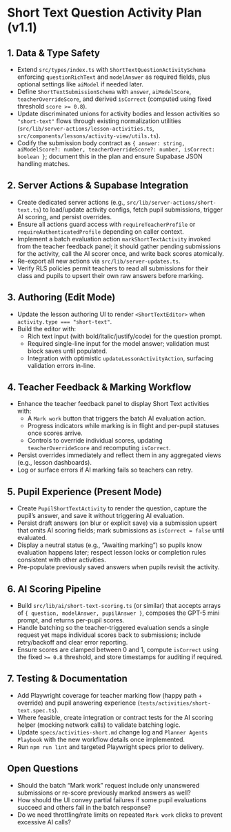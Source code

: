 # Short Text Question Activity Plan (v1.1)

## 1. Data & Type Safety
- Extend `src/types/index.ts` with `ShortTextQuestionActivitySchema` enforcing `questionRichText` and `modelAnswer` as required fields, plus optional settings like `aiModel` if needed later.
- Define `ShortTextSubmissionSchema` with `answer`, `aiModelScore`, `teacherOverrideScore`, and derived `isCorrect` (computed using fixed threshold `score >= 0.8`).
- Update discriminated unions for activity bodies and lesson activities so `"short-text"` flows through existing normalization utilities (`src/lib/server-actions/lesson-activities.ts`, `src/components/lessons/activity-view/utils.ts`).
- Codify the submission body contract as `{ answer: string, aiModelScore?: number, teacherOverrideScore?: number, isCorrect: boolean }`; document this in the plan and ensure Supabase JSON handling matches.

## 2. Server Actions & Supabase Integration
- Create dedicated server actions (e.g., `src/lib/server-actions/short-text.ts`) to load/update activity configs, fetch pupil submissions, trigger AI scoring, and persist overrides.
- Ensure all actions guard access with `requireTeacherProfile` or `requireAuthenticatedProfile` depending on caller context.
- Implement a batch evaluation action `markShortTextActivity` invoked from the teacher feedback panel; it should gather pending submissions for the activity, call the AI scorer once, and write back scores atomically.
- Re-export all new actions via `src/lib/server-updates.ts`.
- Verify RLS policies permit teachers to read all submissions for their class and pupils to upsert their own raw answers before marking.

## 3. Authoring (Edit Mode)
- Update the lesson authoring UI to render `<ShortTextEditor>` when `activity.type === "short-text"`.
- Build the editor with:
  - Rich text input (with bold/italic/justify/code) for the question prompt.
  - Required single-line input for the model answer; validation must block saves until populated.
  - Integration with optimistic `updateLessonActivityAction`, surfacing validation errors in-line.

## 4. Teacher Feedback & Marking Workflow
- Enhance the teacher feedback panel to display Short Text activities with:
  - A `Mark work` button that triggers the batch AI evaluation action.
  - Progress indicators while marking is in flight and per-pupil statuses once scores arrive.
  - Controls to override individual scores, updating `teacherOverrideScore` and recomputing `isCorrect`.
- Persist overrides immediately and reflect them in any aggregated views (e.g., lesson dashboards).
- Log or surface errors if AI marking fails so teachers can retry.

## 5. Pupil Experience (Present Mode)
- Create `PupilShortTextActivity` to render the question, capture the pupil’s answer, and save it without triggering AI evaluation.
- Persist draft answers (on blur or explicit save) via a submission upsert that omits AI scoring fields; mark submissions as `isCorrect = false` until evaluated.
- Display a neutral status (e.g., “Awaiting marking”) so pupils know evaluation happens later; respect lesson locks or completion rules consistent with other activities.
- Pre-populate previously saved answers when pupils revisit the activity.

## 6. AI Scoring Pipeline
- Build `src/lib/ai/short-text-scoring.ts` (or similar) that accepts arrays of `{ question, modelAnswer, pupilAnswer }`, composes the GPT-5 mini prompt, and returns per-pupil scores.
- Handle batching so the teacher-triggered evaluation sends a single request yet maps individual scores back to submissions; include retry/backoff and clear error reporting.
- Ensure scores are clamped between 0 and 1, compute `isCorrect` using the fixed `>= 0.8` threshold, and store timestamps for auditing if required.

## 7. Testing & Documentation
- Add Playwright coverage for teacher marking flow (happy path + override) and pupil answering experience (`tests/activities/short-text.spec.ts`).
- Where feasible, create integration or contract tests for the AI scoring helper (mocking network calls) to validate batching logic.
- Update `specs/activities-short.md` change log and `Planner Agents Playbook` with the new workflow details once implemented.
- Run `npm run lint` and targeted Playwright specs prior to delivery.

## Open Questions
- Should the batch “Mark work” request include only unanswered submissions or re-score previously marked answers as well?
- How should the UI convey partial failures if some pupil evaluations succeed and others fail in the batch response?
- Do we need throttling/rate limits on repeated `Mark work` clicks to prevent excessive AI calls?
